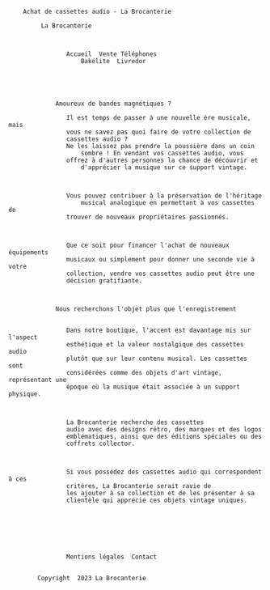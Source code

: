 
        Achat de cassettes audio - La Brocanterie

             La Brocanterie



                    Accueil  Vente Téléphones
                        Bakélite  Livredor





                 Amoureux de bandes magnétiques ?

                    Il est temps de passer à une nouvelle ère musicale, mais
                    vous ne savez pas quoi faire de votre collection de
                    cassettes audio ?
                    Ne les laissez pas prendre la poussière dans un coin
                        sombre ! En vendant vos cassettes audio, vous
                    offrez à d'autres personnes la chance de découvrir et
                        d'apprécier la musique sur ce support vintage.



                    Vous pouvez contribuer à la préservation de l'héritage
                        musical analogique en permettant à vos cassettes de
                    trouver de nouveaux propriétaires passionnés.



                    Que ce soit pour financer l'achat de nouveaux équipements
                    musicaux ou simplement pour donner une seconde vie à votre
                    collection, vendre vos cassettes audio peut être une
                    décision gratifiante.



                 Nous recherchons l'objet plus que l'enregistrement


                    Dans notre boutique, l'accent est davantage mis sur l'aspect
                    esthétique et la valeur nostalgique des cassettes audio
                    plutôt que sur leur contenu musical. Les cassettes sont
                    considérées comme des objets d'art vintage, représentant une
                    époque où la musique était associée à un support physique.



                    La Brocanterie recherche des cassettes
                    audio avec des designs rétro, des marques et des logos
                    emblématiques, ainsi que des éditions spéciales ou des
                    coffrets collector.



                    Si vous possédez des cassettes audio qui correspondent à ces
                    critères, La Brocanterie serait ravie de
                    les ajouter à sa collection et de les présenter à sa
                    clientèle qui apprécie ces objets vintage uniques.







                    Mentions légales  Contact


            Copyright  2023 La Brocanterie
